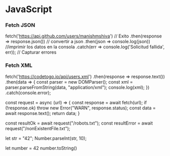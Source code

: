 # JavaScript

### Fetch JSON
fetch('https://api.github.com/users/manishmshiva')
    // Exito
    .then(response => response.json())  // convertir a json
    .then(json => console.log(json))    //imprimir los datos en la consola
    .catch(err => console.log('Solicitud fallida', err)); // Capturar errores
   
### Fetch XML
fetch('https://codetogo.io/api/users.xml')
  .then(response => response.text())
  .then(data => {
    const parser = new DOMParser();
    const xml = parser.parseFromString(data, "application/xml");
    console.log(xml);
  })
  .catch(console.error);
  
  
  const request = async (url) => {
  const response = await fetch(url);
  if (!response.ok)
    throw new Error("WARN", response.status);
  const data = await response.text();
  return data;
}

const resultOk = await request("/robots.txt");
const resultError = await request("/nonExistentFile.txt");


let str = "42";
Number.parseInt(str, 10); 

let number = 42
number.toString()
